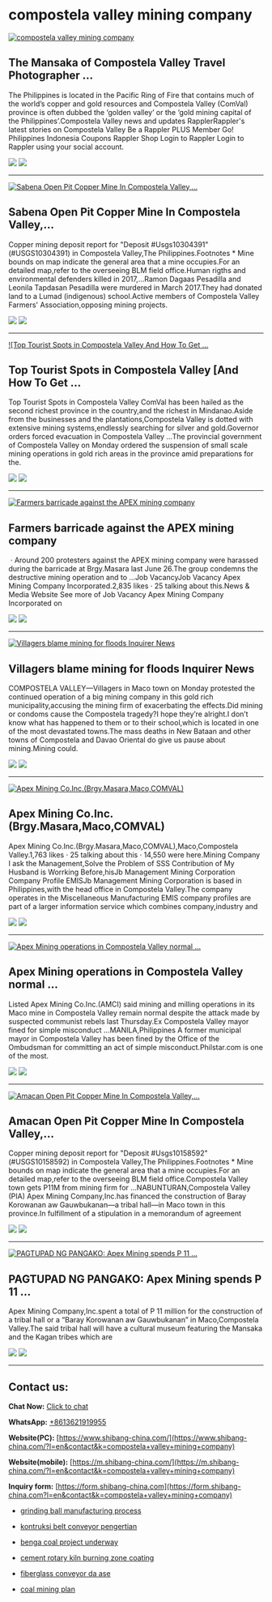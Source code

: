 # compostela valley mining company

<a href="https://swt.shibang-china.com/?l=en&img&k=compostela+valley+mining+company" target="_blank">![compostela valley mining company](http://static.shibang-china.com/all-800x300/682.jpg)</a>

## The Mansaka of Compostela Valley Travel Photographer …
The Philippines is located in the Pacific Ring of Fire that contains much of the world’s copper and gold resources and Compostela Valley (ComVal) province is often dubbed the ‘golden valley’ or the ‘gold mining capital of the Philippines’.Compostela Valley news and updates RapplerRappler's latest stories on Compostela Valley Be a Rappler PLUS Member Go! Philippines Indonesia Coupons Rappler Shop Login to Rappler Login to Rappler using your social account.


<a href="https://whatsapp.shibangsoft.com/WhatsApp.php" target="_blank" title="WhatsApp">![](http://static.shibang-china.com/icon/whatsapp.png)</a> <a href="https://swt.shibang-china.com/?l=en&icon&k=compostela+valley+mining+company" target="_blank">![](http://static.shibang-china.com/icon/chat-en.png)</a>

---

<a href="https://swt.shibang-china.com/?l=en&img&k=compostela+valley+mining+company" target="_blank">![Sabena Open Pit Copper Mine In Compostela Valley,…](http://static.shibang-china.com/all-800x300/218.jpg)</a>

## Sabena Open Pit Copper Mine In Compostela Valley,…
Copper mining deposit report for &quot;Deposit #Usgs10304391&quot; (#USGS10304391) in Compostela Valley,The Philippines.Footnotes * Mine bounds on map indicate the general area that a mine occupies.For an detailed map,refer to the overseeing BLM field office.Human rigths and environmental defenders killed in 2017,…Ramon Dagaas Pesadilla and Leonila Tapdasan Pesadilla were murdered in March 2017.They had donated land to a Lumad (indigenous) school.Active members of Compostela Valley Farmers' Association,opposing mining projects.


<a href="https://whatsapp.shibangsoft.com/WhatsApp.php" target="_blank" title="WhatsApp">![](http://static.shibang-china.com/icon/whatsapp.png)</a> <a href="https://swt.shibang-china.com/?l=en&icon&k=compostela+valley+mining+company" target="_blank">![](http://static.shibang-china.com/icon/chat-en.png)</a>

---

<a href="https://swt.shibang-china.com/?l=en&img&k=compostela+valley+mining+company" target="_blank">![Top Tourist Spots in Compostela Valley [And How To Get …](http://static.shibang-china.com/all-800x300/1225.jpg)</a>

## Top Tourist Spots in Compostela Valley [And How To Get …
Top Tourist Spots in Compostela Valley ComVal has been hailed as the second richest province in the country,and the richest in Mindanao.Aside from the businesses and the plantations,Compostela Valley is dotted with extensive mining systems,endlessly searching for silver and gold.Governor orders forced evacuation in Compostela Valley …The provincial government of Compostela Valley on Monday ordered the suspension of small scale mining operations in gold rich areas in the province amid preparations for the.


<a href="https://whatsapp.shibangsoft.com/WhatsApp.php" target="_blank" title="WhatsApp">![](http://static.shibang-china.com/icon/whatsapp.png)</a> <a href="https://swt.shibang-china.com/?l=en&icon&k=compostela+valley+mining+company" target="_blank">![](http://static.shibang-china.com/icon/chat-en.png)</a>

---

<a href="https://swt.shibang-china.com/?l=en&img&k=compostela+valley+mining+company" target="_blank">![Farmers barricade against the APEX mining company](http://static.shibang-china.com/all-800x300/246.jpg)</a>

## Farmers barricade against the APEX mining company
&nbsp;&#0183;&#32;Around 200 protesters against the APEX mining company were harassed during the barricade at Brgy.Masara last June 26.The group condemns the destructive mining operation and to …Job VacancyJob Vacancy Apex Mining Company Incorporated.2,835 likes &#183; 25 talking about this.News &amp; Media Website See more of Job Vacancy Apex Mining Company Incorporated on


<a href="https://whatsapp.shibangsoft.com/WhatsApp.php" target="_blank" title="WhatsApp">![](http://static.shibang-china.com/icon/whatsapp.png)</a> <a href="https://swt.shibang-china.com/?l=en&icon&k=compostela+valley+mining+company" target="_blank">![](http://static.shibang-china.com/icon/chat-en.png)</a>

---

<a href="https://swt.shibang-china.com/?l=en&img&k=compostela+valley+mining+company" target="_blank">![Villagers blame mining for floods Inquirer News](http://static.shibang-china.com/all-800x300/1356.jpg)</a>

## Villagers blame mining for floods Inquirer News
COMPOSTELA VALLEY—Villagers in Maco town on Monday protested the continued operation of a big mining company in this gold rich municipality,accusing the mining firm of exacerbating the effects.Did mining or condoms cause the Compostela tragedy?I hope they’re alright.I don’t know what has happened to them or to their school,which is located in one of the most devastated towns.The mass deaths in New Bataan and other towns of Compostela and Davao Oriental do give us pause about mining.Mining could.


<a href="https://whatsapp.shibangsoft.com/WhatsApp.php" target="_blank" title="WhatsApp">![](http://static.shibang-china.com/icon/whatsapp.png)</a> <a href="https://swt.shibang-china.com/?l=en&icon&k=compostela+valley+mining+company" target="_blank">![](http://static.shibang-china.com/icon/chat-en.png)</a>

---

<a href="https://swt.shibang-china.com/?l=en&img&k=compostela+valley+mining+company" target="_blank">![Apex Mining Co.Inc.(Brgy.Masara,Maco,COMVAL)](http://static.shibang-china.com/all-800x300/898.jpg)</a>

## Apex Mining Co.Inc.(Brgy.Masara,Maco,COMVAL)
Apex Mining Co.Inc.(Brgy.Masara,Maco,COMVAL),Maco,Compostela Valley.1,763 likes &#183; 25 talking about this &#183; 14,550 were here.Mining Company I ask the Management,Solve the Problem of SSS Contribution of My Husband is Worrking Before,hisJb Management Mining Corporation Company Profile EMISJb Management Mining Corporation is based in Philippines,with the head office in Compostela Valley.The company operates in the Miscellaneous Manufacturing EMIS company profiles are part of a larger information service which combines company,industry and


<a href="https://whatsapp.shibangsoft.com/WhatsApp.php" target="_blank" title="WhatsApp">![](http://static.shibang-china.com/icon/whatsapp.png)</a> <a href="https://swt.shibang-china.com/?l=en&icon&k=compostela+valley+mining+company" target="_blank">![](http://static.shibang-china.com/icon/chat-en.png)</a>

---

<a href="https://swt.shibang-china.com/?l=en&img&k=compostela+valley+mining+company" target="_blank">![Apex Mining operations in Compostela Valley normal …](http://static.shibang-china.com/all-800x300/524.jpg)</a>

## Apex Mining operations in Compostela Valley normal …
Listed Apex Mining Co.Inc.(AMCI) said mining and milling operations in its Maco mine in Compostela Valley remain normal despite the attack made by suspected communist rebels last Thursday.Ex Compostela Valley mayor fined for simple misconduct …MANILA,Philippines A former municipal mayor in Compostela Valley has been fined by the Office of the Ombudsman for committing an act of simple misconduct.Philstar.com is one of the most.


<a href="https://whatsapp.shibangsoft.com/WhatsApp.php" target="_blank" title="WhatsApp">![](http://static.shibang-china.com/icon/whatsapp.png)</a> <a href="https://swt.shibang-china.com/?l=en&icon&k=compostela+valley+mining+company" target="_blank">![](http://static.shibang-china.com/icon/chat-en.png)</a>

---

<a href="https://swt.shibang-china.com/?l=en&img&k=compostela+valley+mining+company" target="_blank">![Amacan Open Pit Copper Mine In Compostela Valley,…](http://static.shibang-china.com/all-800x300/1262.jpg)</a>

## Amacan Open Pit Copper Mine In Compostela Valley,…
Copper mining deposit report for &quot;Deposit #Usgs10158592&quot; (#USGS10158592) in Compostela Valley,The Philippines.Footnotes * Mine bounds on map indicate the general area that a mine occupies.For an detailed map,refer to the overseeing BLM field office.Compostela Valley town gets P11M from mining firm for …NABUNTURAN,Compostela Valley (PIA) Apex Mining Company,Inc.has financed the construction of Baray Korowanan aw Gauwbukanan—a tribal hall—in Maco town in this province.In fulfillment of a stipulation in a memorandum of agreement


<a href="https://whatsapp.shibangsoft.com/WhatsApp.php" target="_blank" title="WhatsApp">![](http://static.shibang-china.com/icon/whatsapp.png)</a> <a href="https://swt.shibang-china.com/?l=en&icon&k=compostela+valley+mining+company" target="_blank">![](http://static.shibang-china.com/icon/chat-en.png)</a>

---

<a href="https://swt.shibang-china.com/?l=en&img&k=compostela+valley+mining+company" target="_blank">![PAGTUPAD NG PANGAKO: Apex Mining spends P 11 …](http://static.shibang-china.com/all-800x300/79.jpg)</a>

## PAGTUPAD NG PANGAKO: Apex Mining spends P 11 …
Apex Mining Company,Inc.spent a total of P 11 million for the construction of a tribal hall or a “Baray Korowanan aw Gauwbukanan” in Maco,Compostela Valley.The said tribal hall will have a cultural museum featuring the Mansaka and the Kagan tribes which are

<a href="https://whatsapp.shibangsoft.com/WhatsApp.php" target="_blank" title="WhatsApp">![](http://static.shibang-china.com/icon/whatsapp.png)</a> <a href="https://swt.shibang-china.com/?l=en&icon&k=compostela+valley+mining+company" target="_blank">![](http://static.shibang-china.com/icon/chat-en.png)</a>

---
## Contact us:

**Chat Now:** [Click to chat](https://swt.shibang-china.com?l=en&contact&k=compostela+valley+mining+company)

**WhatsApp:**  [+8613621919955](https://whatsapp.shibangsoft.com/WhatsApp.php)

**Website(PC):** [https://www.shibang-china.com/](https://www.shibang-china.com/?l=en&contact&k=compostela+valley+mining+company)

**Website(mobile):** [https://m.shibang-china.com/](https://m.shibang-china.com/?l=en&contact&k=compostela+valley+mining+company)

**Inquiry form:** [https://form.shibang-china.com](https://form.shibang-china.com?l=en&contact&k=compostela+valley+mining+company)

* [grinding ball manufacturing process](../127/grinding%20ball%20manufacturing%20process.md)

* [kontruksi belt conveyor pengertian](../129/kontruksi%20belt%20conveyor%20pengertian.md)

* [benga coal project underway](../131/benga%20coal%20project%20underway.md)

* [cement rotary kiln burning zone coating](../140/cement%20rotary%20kiln%20burning%20zone%20coating.md)

* [fiberglass conveyor da ase](../129/fiberglass%20conveyor%20da%20ase.md)

* [coal mining plan](../131/coal%20mining%20plan.md)
